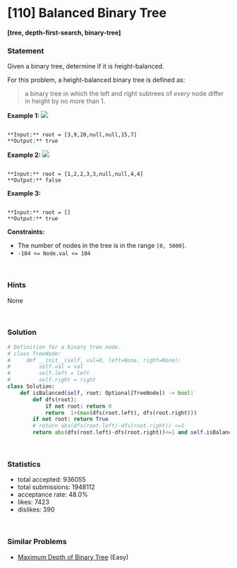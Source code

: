 # [110] Balanced Binary Tree

**[tree, depth-first-search, binary-tree]**

### Statement

Given a binary tree, determine if it is height-balanced.

For this problem, a height-balanced binary tree is defined as:


> 
> a binary tree in which the left and right subtrees of *every* node differ in height by no more than 1.
> 


**Example 1:**
![](https://assets.leetcode.com/uploads/2020/10/06/balance_1.jpg)

```

**Input:** root = [3,9,20,null,null,15,7]
**Output:** true

```

**Example 2:**
![](https://assets.leetcode.com/uploads/2020/10/06/balance_2.jpg)

```

**Input:** root = [1,2,2,3,3,null,null,4,4]
**Output:** false

```

**Example 3:**

```

**Input:** root = []
**Output:** true

```

**Constraints:**
* The number of nodes in the tree is in the range `[0, 5000]`.
* `-104 <= Node.val <= 104`


<br>

### Hints

None

<br>

### Solution

```py
# Definition for a binary tree node.
# class TreeNode:
#     def __init__(self, val=0, left=None, right=None):
#         self.val = val
#         self.left = left
#         self.right = right
class Solution:
    def isBalanced(self, root: Optional[TreeNode]) -> bool:
        def dfs(root):
            if not root: return 0
            return  1+(max(dfs(root.left), dfs(root.right)))
        if not root: return True
        # return abs(dfs(root.left)-dfs(root.right)) <=1
        return abs(dfs(root.left)-dfs(root.right))<=1 and self.isBalanced(root.left) and self.isBalanced(root.right)
```

<br>

### Statistics

- total accepted: 936055
- total submissions: 1948112
- acceptance rate: 48.0%
- likes: 7423
- dislikes: 390

<br>

### Similar Problems

- [Maximum Depth of Binary Tree](https://leetcode.com/problems/maximum-depth-of-binary-tree) (Easy)
